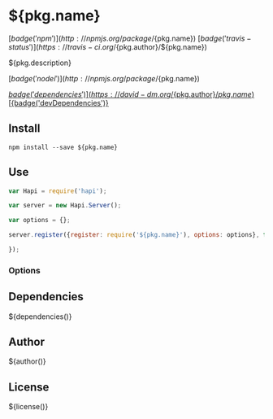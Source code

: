 # ${pkg.name}

[${badge('npm')}](http://npmjs.org/package/${pkg.name}) [${badge('travis-status')}](https://travis-ci.org/${pkg.author}/${pkg.name})

${pkg.description}

[${badge('nodei')}](http://npmjs.org/package/${pkg.name})

[${badge('dependencies')}](https://david-dm.org/${pkg.author}/${pkg.name})
[${badge('devDependencies')}](https://david-dm.org/${pkg.author}/${pkg.name})

## Install

`npm install --save ${pkg.name}`

## Use

```javascript
var Hapi = require('hapi');

var server = new Hapi.Server();

var options = {};

server.register({register: require('${pkg.name}'), options: options}, function(err) {

});
```

### Options


## Dependencies

${dependencies()}

## Author

${author()}

## License

${license()}
